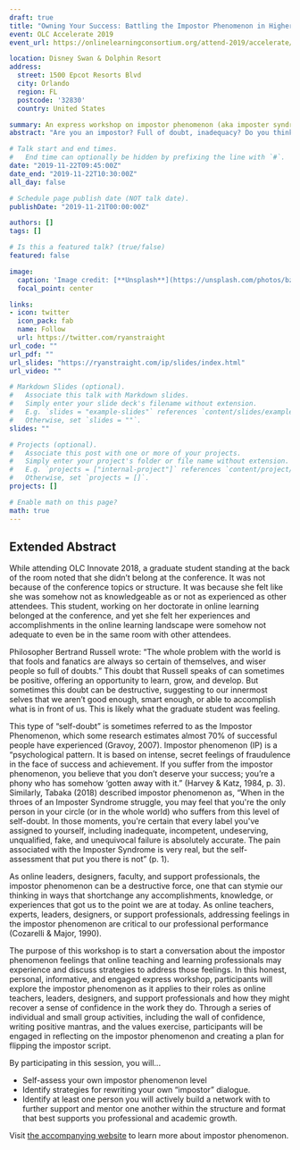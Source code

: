 ```yaml
---
draft: true
title: "Owning Your Success: Battling the Impostor Phenomenon in Higher Education"
event: OLC Accelerate 2019
event_url: https://onlinelearningconsortium.org/attend-2019/accelerate/

location: Disney Swan & Dolphin Resort
address:
  street: 1500 Epcot Resorts Blvd
  city: Orlando
  region: FL
  postcode: '32830'
  country: United States

summary: An express workshop on impostor phenomenon (aka imposter syndrome).
abstract: "Are you an impostor? Full of doubt, inadequacy? Do you think your success is just luck? These feelings lead to a destructive mindset of stress, hesitancy, and disengagement. Together, we’ll learn how to recognize and address the impostor phenomenon and how to flip the script on your own 'impostor' dialogues."

# Talk start and end times.
#   End time can optionally be hidden by prefixing the line with `#`.
date: "2019-11-22T09:45:00Z"
date_end: "2019-11-22T10:30:00Z"
all_day: false

# Schedule page publish date (NOT talk date).
publishDate: "2019-11-21T00:00:00Z"

authors: []
tags: []

# Is this a featured talk? (true/false)
featured: false

image:
  caption: 'Image credit: [**Unsplash**](https://unsplash.com/photos/bzdhc5b3Bxs)'
  focal_point: center

links:
- icon: twitter
  icon_pack: fab
  name: Follow
  url: https://twitter.com/ryanstraight
url_code: ""
url_pdf: ""
url_slides: "https://ryanstraight.com/ip/slides/index.html"
url_video: ""

# Markdown Slides (optional).
#   Associate this talk with Markdown slides.
#   Simply enter your slide deck's filename without extension.
#   E.g. `slides = "example-slides"` references `content/slides/example-slides.md`.
#   Otherwise, set `slides = ""`.
slides: ""

# Projects (optional).
#   Associate this post with one or more of your projects.
#   Simply enter your project's folder or file name without extension.
#   E.g. `projects = ["internal-project"]` references `content/project/deep-learning/index.md`.
#   Otherwise, set `projects = []`.
projects: []

# Enable math on this page?
math: true
---
```


## Extended Abstract

While attending OLC Innovate 2018, a graduate student standing at the back of the room noted that she didn’t belong at the conference. It was not because of the conference topics or structure. It was because she felt like she was somehow not as knowledgeable as or not as experienced as other attendees.  This student, working on her doctorate in online learning belonged at the conference, and yet she felt her experiences and accomplishments in the online learning landscape were somehow not adequate to even be in the same room with other attendees.

Philosopher Bertrand Russell wrote: “The whole problem with the world is that fools and fanatics are always so certain of themselves, and wiser people so full of doubts.”  This doubt that Russell speaks of can sometimes be positive, offering an opportunity to learn, grow, and develop.  But sometimes this doubt can be destructive, suggesting to our innermost selves that we aren’t good enough, smart enough, or able to accomplish what is  in front of us. This is likely what the graduate student was feeling.

This type of “self-doubt” is sometimes referred to as the Impostor Phenomenon, which some research estimates almost 70% of successful people have experienced (Gravoy, 2007).  Impostor phenomenon (IP) is a “psychological pattern. It is based on intense, secret feelings of fraudulence in the face of success and achievement. If you suffer from the impostor phenomenon, you believe that you don’t deserve your success; you’re a phony who has somehow ‘gotten away with it.” (Harvey & Katz, 1984, p. 3).  Similarly, Tabaka (2018) described impostor phenomenon as, “When in the throes of an Imposter Syndrome struggle, you may feel that you're the only person in your circle (or in the whole world) who suffers from this level of self-doubt. In those moments, you're certain that every label you've assigned to yourself, including inadequate, incompetent, undeserving, unqualified, fake, and unequivocal failure is absolutely accurate. The pain associated with the Imposter Syndrome is very real, but the self-assessment that put you there is not” (p. 1). 

As online leaders, designers, faculty, and support professionals, the impostor phenomenon can be a destructive force, one that can stymie our thinking in ways that shortchange any accomplishments, knowledge, or experiences that got us to the point we are at today.  As online teachers, experts, leaders, designers, or support professionals, addressing feelings in the impostor phenomenon are critical to our professional performance (Cozarelli & Major, 1990).

The purpose of this workshop is to start a conversation about the impostor phenomenon feelings that online teaching and learning professionals may experience and discuss strategies to address those feelings.  In this honest, personal, informative, and engaged express workshop, participants will explore the impostor phenomenon as it applies to their roles as online teachers, leaders, designers, and support professionals and how they might recover a sense of confidence in the work they do. Through a series of individual and small group activities, including the wall of confidence, writing positive mantras, and the values exercise, participants will be engaged in reflecting on the impostor phenomenon and creating a plan for flipping the impostor script.

By participating in this session, you will...

+ Self-assess your own impostor phenomenon level
+ Identify strategies for rewriting your own “impostor” dialogue.
+ Identify at least one person you will actively build a network with to further support and mentor one another within the structure and format that best supports you professional and academic growth.  

Visit [the accompanying website](https://ryanstraight.com/ip) to learn more about impostor phenomenon.
